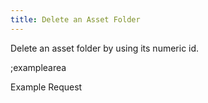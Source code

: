 ```yaml
---
title: Delete an Asset Folder
---
```


Delete an asset folder by using its numeric id.

;examplearea

Example Request

<RequestExample url="https://mapi.storyblok.com/v1/spaces/606/asset_folders/41" httpMethod="DELETE"></RequestExample>